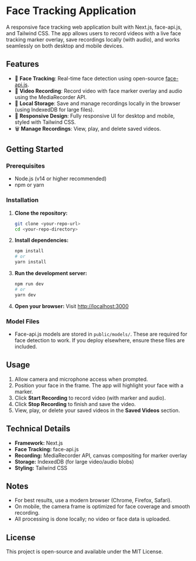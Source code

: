# Face Tracking Application

A responsive face tracking web application built with Next.js, face-api.js, and Tailwind CSS. The app allows users to record videos with a live face tracking marker overlay, save recordings locally (with audio), and works seamlessly on both desktop and mobile devices.

## Features
- 🎥 **Face Tracking**: Real-time face detection using open-source [face-api.js](https://github.com/justadudewhohacks/face-api.js).
- 🔴 **Video Recording**: Record video with face marker overlay and audio using the MediaRecorder API.
- 💾 **Local Storage**: Save and manage recordings locally in the browser (using IndexedDB for large files).
- 📱 **Responsive Design**: Fully responsive UI for desktop and mobile, styled with Tailwind CSS.
- 🗑️ **Manage Recordings**: View, play, and delete saved videos.

## Getting Started

### Prerequisites
- Node.js (v14 or higher recommended)
- npm or yarn

### Installation
1. **Clone the repository:**
   ```sh
   git clone <your-repo-url>
   cd <your-repo-directory>
   ```
2. **Install dependencies:**
   ```sh
   npm install
   # or
   yarn install
   ```
3. **Run the development server:**
   ```sh
   npm run dev
   # or
   yarn dev
   ```
4. **Open your browser:**
   Visit [http://localhost:3000](http://localhost:3000)

### Model Files
- Face-api.js models are stored in `public/models/`. These are required for face detection to work. If you deploy elsewhere, ensure these files are included.

## Usage
1. Allow camera and microphone access when prompted.
2. Position your face in the frame. The app will highlight your face with a marker.
3. Click **Start Recording** to record video (with marker and audio).
4. Click **Stop Recording** to finish and save the video.
5. View, play, or delete your saved videos in the **Saved Videos** section.

## Technical Details
- **Framework:** Next.js
- **Face Tracking:** face-api.js
- **Recording:** MediaRecorder API, canvas compositing for marker overlay
- **Storage:** IndexedDB (for large video/audio blobs)
- **Styling:** Tailwind CSS

## Notes
- For best results, use a modern browser (Chrome, Firefox, Safari).
- On mobile, the camera frame is optimized for face coverage and smooth recording.
- All processing is done locally; no video or face data is uploaded.

## License
This project is open-source and available under the MIT License. 